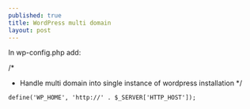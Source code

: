 ```yaml
---
published: true
title: WordPress multi domain
layout: post
---
```

In wp-config.php add: 

/*
 * Handle multi domain into single instance of wordpress installation
 */
```define('WP_SITEURL', 'http://' . $_SERVER['HTTP_HOST']);
define('WP_HOME', 'http://' . $_SERVER['HTTP_HOST']);
```